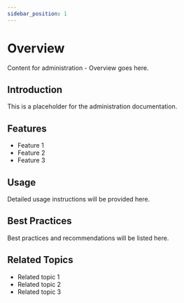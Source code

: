```yaml
---
sidebar_position: 1
---
```


# Overview

Content for administration - Overview goes here.

## Introduction

This is a placeholder for the administration documentation.

## Features

- Feature 1
- Feature 2
- Feature 3

## Usage

Detailed usage instructions will be provided here.

## Best Practices

Best practices and recommendations will be listed here.

## Related Topics

- Related topic 1
- Related topic 2
- Related topic 3
